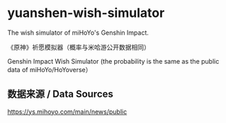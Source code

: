 # yuanshen-wish-simulator
The wish simulator of miHoYo's Genshin Impact.

《原神》祈愿模拟器（概率与米哈游公开数据相同）

Genshin Impact Wish Simulator (the probability is the same as the public data of miHoYo/HoYoverse）
## 数据来源 / Data Sources
https://ys.mihoyo.com/main/news/public
